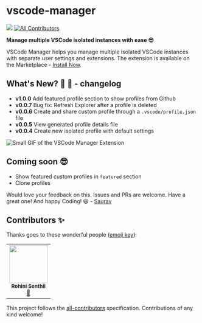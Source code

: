 # vscode-manager 
![](https://vsmarketplacebadge.apphb.com/version-short/mrsauravsahu.vscode-manager.svg?color=blue&subject=VSCode%20MarketPlace)<!-- ALL-CONTRIBUTORS-BADGE:START - Do not remove or modify this section -->
[![All Contributors](https://img.shields.io/badge/all_contributors-1-orange.svg?style=flat)](#contributors)
<!-- ALL-CONTRIBUTORS-BADGE:END -->

**Manage multiple VSCode isolated instances with ease 😎**

VSCode Manager helps you manage multiple isolated VSCode instances with separate user settings and extensions. The extension is available on the Marketplace - [Install Now](https://marketplace.visualstudio.com/items?itemName=mrsauravsahu.vscode-manager).

## What's New? 🎉 🥳 - changelog
- **v1.0.0** Add featured profile section to show profiles from Github
- **v0.0.7** Bug fix: Refresh Explorer after a profile is deleted
- **v0.0.6** Create and share custom profile through a `.vscode/profile.json` file
- **v0.0.5** View generated profile details file
- **v0.0.4** Create new isolated profile with default settings

![Small GIF of the VSCode Manager Extension](https://user-images.githubusercontent.com/9134050/120378526-2c159c80-c33c-11eb-8f06-ee0b74f9e196.gif)


## Coming soon 😎
- Show featured custom profiles in `featured` section
- Clone profiles

Would love your feedback on this. Issues and PRs are welcome. Have a great one! And happy Coding! 😃 \- [Saurav](https://twitter.com/mrsauravsahu)
## Contributors ✨

Thanks goes to these wonderful people ([emoji key](https://allcontributors.org/docs/en/emoji-key)):

<!-- ALL-CONTRIBUTORS-LIST:START - Do not remove or modify this section -->
<!-- prettier-ignore-start -->
<!-- markdownlint-disable -->
<table>
  <tr>
    <td align="center"><a href="https://rohinivsenthil.github.io"><img src="https://avatars.githubusercontent.com/u/42040329?v=4?s=100" width="100px;" alt=""/><br /><sub><b>Rohini Senthil</b></sub></a><br /><a href="https://github.com/mrsauravsahu/vscode-manager/issues?q=author%3Arohinivsenthil" title="Bug reports">🐛</a></td>
  </tr>
</table>

<!-- markdownlint-restore -->
<!-- prettier-ignore-end -->

<!-- ALL-CONTRIBUTORS-LIST:END -->

This project follows the [all-contributors](https://github.com/all-contributors/all-contributors) specification. Contributions of any kind welcome!